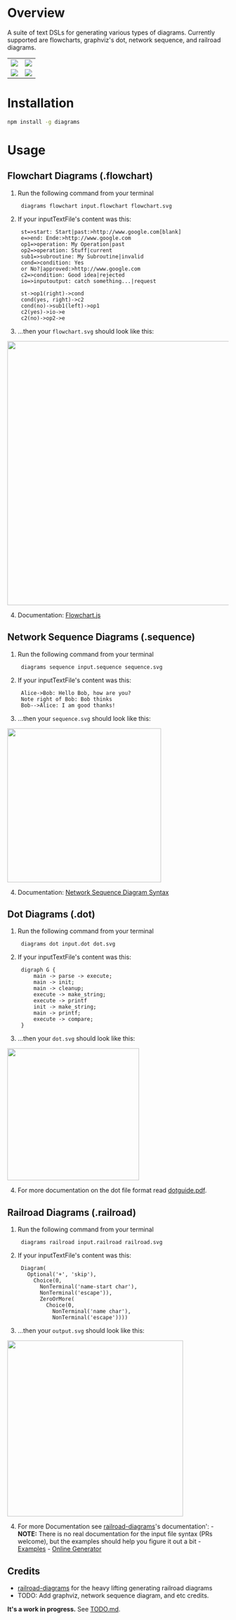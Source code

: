 # Overview
A suite of text DSLs for generating various types of diagrams. Currently supported are flowcharts, graphviz's dot, network sequence, and railroad diagrams.

<table>
  <tr>
    <td><img src="http://francoislaberge.github.io/diagrams/docs/flowchart.png"/></td>
    <td><img src="http://francoislaberge.github.io/diagrams/docs/sequence.png"/></td>
  </tr>
  <tr>
    <td><img src="http://francoislaberge.github.io/diagrams/docs/dot.png"/></td>
    <td><img src="http://francoislaberge.github.io/diagrams/docs/railroad.png"/></td>
  </tr>
</table>

# Installation

```bash
npm install -g diagrams
```

# Usage

## Flowchart Diagrams (.flowchart)

  1. Run the following command from your terminal

          diagrams flowchart input.flowchart flowchart.svg

  2. If your inputTextFile's content was this:

          st=>start: Start|past:>http://www.google.com[blank]
          e=>end: Ende:>http://www.google.com
          op1=>operation: My Operation|past
          op2=>operation: Stuff|current
          sub1=>subroutine: My Subroutine|invalid
          cond=>condition: Yes
          or No?|approved:>http://www.google.com
          c2=>condition: Good idea|rejected
          io=>inputoutput: catch something...|request

          st->op1(right)->cond
          cond(yes, right)->c2
          cond(no)->sub1(left)->op1
          c2(yes)->io->e
          c2(no)->op2->e

  3. ...then your ```flowchart.svg``` should look like this:

  <img src="http://francoislaberge.github.io/diagrams/docs/flowchart.png" width="600px" />

  4. Documentation: [Flowchart.js ](http://flowchart.js.org/)

## Network Sequence Diagrams (.sequence)

  1. Run the following command from your terminal

          diagrams sequence input.sequence sequence.svg

  2. If your inputTextFile's content was this:

          Alice->Bob: Hello Bob, how are you?
          Note right of Bob: Bob thinks
          Bob-->Alice: I am good thanks!

  3. ...then your ```sequence.svg``` should look like this:

  <img src="http://francoislaberge.github.io/diagrams/docs/sequence.png" width="350px" />

  4. Documentation: [Network Sequence Diagram Syntax ](https://bramp.github.io/js-sequence-diagrams/)

## Dot Diagrams (.dot)

  1. Run the following command from your terminal

          diagrams dot input.dot dot.svg

  2. If your inputTextFile's content was this:

          digraph G {
              main -> parse -> execute;
              main -> init;
              main -> cleanup;
              execute -> make_string;
              execute -> printf
              init -> make_string;
              main -> printf;
              execute -> compare;
          }

  3. ...then your ```dot.svg``` should look like this:

  <img src="http://francoislaberge.github.io/diagrams/docs/dot.png" width="300px" />

  4. For more documentation on the dot file format read [dotguide.pdf](http://www.graphviz.org/pdf/dotguide.pdf).

## Railroad Diagrams (.railroad)

  1. Run the following command from your terminal

          diagrams railroad input.railroad railroad.svg

  2. If your inputTextFile's content was this:

          Diagram(
            Optional('+', 'skip'),
              Choice(0,
                NonTerminal('name-start char'),
                NonTerminal('escape')),
                ZeroOrMore(
                  Choice(0,
                    NonTerminal('name char'),
                    NonTerminal('escape'))))

  3. ...then your ```output.svg``` should look like this:

  <img src="http://francoislaberge.github.io/diagrams/docs/railroad.png"  width="400px" />

  4. For more Documentation see [railroad-diagrams](http://npmjs.org/railroad-diagrams)'s documentation':
    - **NOTE:** There is no real documentation for the input file syntax (PRs welcome), but the examples
      should help you figure it out a bit
    - [Examples](http://www.xanthir.com/etc/railroad-diagrams/example.html)
    - [Online Generator](http://www.xanthir.com/etc/railroad-diagrams/generator.html)

## Credits

  - [railroad-diagrams](https://npmjs.org/railroad-diagrams) for the heavy lifting generating railroad diagrams
  - TODO: Add graphviz, network sequence diagram, and etc credits.

**It's a work in progress.** See [TODO.md](https://github.com/francoislaberge/diagrams/blob/master/TODO.md).
